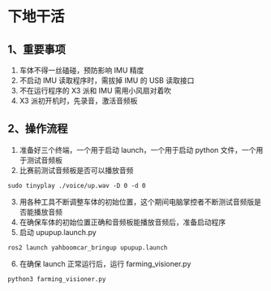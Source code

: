 # 下地干活
## 1、重要事项
1. 车体不得一丝磕碰，预防影响 IMU 精度
2. 不启动 IMU 读取程序时，需拔掉 IMU 的 USB 读取接口
3. 不在运行程序的 X3 派和 IMU 需用小风扇对着吹
4. X3 派初开机时，先录音，激活音频板

## 2、操作流程
1. 准备好三个终端，一个用于启动 launch，一个用于启动 python 文件，一个用于测试音频板
2. 比赛前测试音频板是否可以播放音频
```
sudo tinyplay ./voice/up.wav -D 0 -d 0
```
3. 用各种工具不断调整车体的初始位置，这个期间电脑掌控者不断测试音频版是否能播放音频
4. 在确保车体的初始位置正确和音频板能播放音频后，准备启动程序
5. 启动 upupup.launch.py
```
ros2 launch yahboomcar_bringup upupup.launch
```
6. 在确保 launch 正常运行后，运行 farming_visioner.py
```
python3 farming_visioner.py
```
